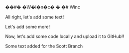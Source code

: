 ��#� �W�i�n�c�
�
�# Winc

All right, let's add some text!

Let's add some more!

Now, let's add some code locally and upload it to GitHub!!

Some text added for the Scott Branch
